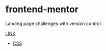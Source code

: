 # frontend-mentor
Landing page challenges with version control

[LINK](https://janez33.github.io/frontend-mentor/hubble-one/)
* [CSS](https://janez33.github.io/frontend-mentor/hubble-one/style.css)
